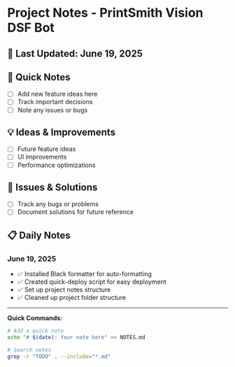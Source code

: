 # Project Notes - PrintSmith Vision DSF Bot

## 📅 **Last Updated**: June 19, 2025

## 🎯 **Quick Notes**

- [ ] Add new feature ideas here
- [ ] Track important decisions
- [ ] Note any issues or bugs

## 💡 **Ideas & Improvements**

- [ ] Future feature ideas
- [ ] UI improvements
- [ ] Performance optimizations

## 🐛 **Issues & Solutions**

- [ ] Track any bugs or problems
- [ ] Document solutions for future reference

## 📋 **Daily Notes**

### June 19, 2025

- ✅ Installed Black formatter for auto-formatting
- ✅ Created quick-deploy script for easy deployment
- ✅ Set up project notes structure
- ✅ Cleaned up project folder structure

---

**Quick Commands:**

```bash
# Add a quick note
echo "# $(date): Your note here" >> NOTES.md

# Search notes
grep -r "TODO" . --include="*.md"
```

